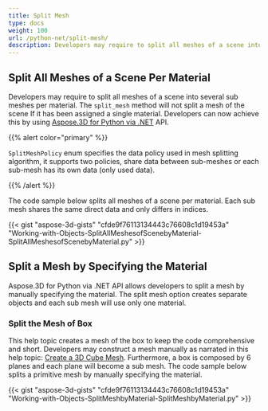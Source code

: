 ```yaml
---
title: Split Mesh
type: docs
weight: 100
url: /python-net/split-mesh/
description: Developers may require to split all meshes of a scene into several sub meshes per material. The SplitMesh method will not split a mesh of the scene If it has been assigned a single material. Developers can now achieve this by using Aspose.3D for Python via .NET API.
---
```


## **Split All Meshes of a Scene Per Material**
Developers may require to split all meshes of a scene into several sub meshes per material. The `split_mesh` method will not split a mesh of the scene If it has been assigned a single material. Developers can now achieve this by using [Aspose.3D for Python via .NET](https://products.aspose.com/3d/python-net/) API.

{{% alert color="primary" %}}

`SplitMeshPolicy` enum specifies the data policy used in mesh splitting algorithm, it supports two policies, share data between sub-meshes or each sub-mesh has its own data (only used data).

{{% /alert %}}

The code sample below splits all meshes of a scene per material. Each sub mesh shares the same direct data and only differs in indices.

{{< gist "aspose-3d-gists" "cfde9f76113134443c76608c1d19453a" "Working-with-Objects-SplitAllMeshesofScenebyMaterial-SplitAllMeshesofScenebyMaterial.py" >}}
## **Split a Mesh by Specifying the Material**
Aspose.3D for Python via .NET API allows developers to split a mesh by manually specifying the material. The split mesh option creates separate objects and each sub mesh will use only one material.
### **Split the Mesh of Box**
This help topic creates a mesh of the box to keep the code comprehensive and short. Developers may construct a mesh manually as narrated in this help topic: [Create a 3D Cube Mesh](/3d/python-net/create-3d-mesh-and-scene/). Furthermore, a box is composed by 6 planes and each plane will become a sub mesh. The code sample below splits a primitive mesh by manually specifying the material.

{{< gist "aspose-3d-gists" "cfde9f76113134443c76608c1d19453a" "Working-with-Objects-SplitMeshbyMaterial-SplitMeshbyMaterial.py" >}}
